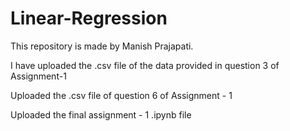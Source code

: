 # Linear-Regression

This repository is made by Manish Prajapati.

I have uploaded the .csv file of the data provided in question 3 of Assignment-1

Uploaded the .csv file of question 6 of Assignment - 1

Uploaded the final assignment - 1 .ipynb file
